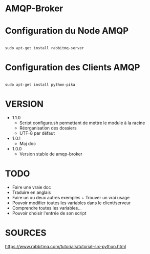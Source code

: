 # AMQP-Broker

# Configuration du Node AMQP

<code bash>
sudo apt-get install rabbitmq-server
</code>

# Configuration des Clients AMQP

<code bash>
sudo apt-get install python-pika
</code>

# VERSION

  - 1.1.0
    * Script configure.sh permettant de mettre le module à la racine
    * Réorganisation des dossiers
    * UTF-8 par défaut
  - 1.0.1
    * Maj doc
  - 1.0.0
    * Version stable de amqp-broker

# TODO

  - Faire une vraie doc
  - Traduire en anglais
  - Faire un ou deux autres exemples + Trouver un vrai usage
  - Pouvoir modifier toutes les variables dans le client/serveur
  - Comprendre toutes les variables...
  - Pouvoir choisir l'entrée de son script

# SOURCES

https://www.rabbitmq.com/tutorials/tutorial-six-python.html
